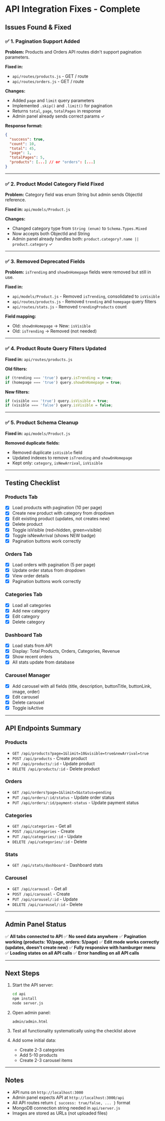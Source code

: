 # API Integration Fixes - Complete

## Issues Found & Fixed

### ✅ 1. Pagination Support Added
**Problem:** Products and Orders API routes didn't support pagination parameters.

**Fixed in:**
- `api/routes/products.js` - GET / route
- `api/routes/orders.js` - GET / route

**Changes:**
- Added `page` and `limit` query parameters
- Implemented `.skip()` and `.limit()` for pagination
- Returns `total`, `page`, `totalPages` in response
- Admin panel already sends correct params ✓

**Response format:**
```json
{
  "success": true,
  "count": 10,
  "total": 45,
  "page": 1,
  "totalPages": 5,
  "products": [...] // or "orders": [...]
}
```

---

### ✅ 2. Product Model Category Field Fixed
**Problem:** Category field was enum String but admin sends ObjectId reference.

**Fixed in:** `api/models/Product.js`

**Changes:**
- Changed category type from `String (enum)` to `Schema.Types.Mixed`
- Now accepts both ObjectId and String
- Admin panel already handles both: `product.category?.name || product.category` ✓

---

### ✅ 3. Removed Deprecated Fields
**Problem:** `isTrending` and `showOnHomepage` fields were removed but still in use.

**Fixed in:**
- `api/models/Product.js` - Removed `isTrending`, consolidated to `isVisible`
- `api/routes/products.js` - Removed `trending` and `homepage` query filters
- `api/routes/stats.js` - Removed `trendingProducts` count

**Field mapping:**
- Old: `showOnHomepage` → New: `isVisible`
- Old: `isTrending` → Removed (not needed)

---

### ✅ 4. Product Route Query Filters Updated
**Fixed in:** `api/routes/products.js`

**Old filters:**
```javascript
if (trending === 'true') query.isTrending = true;
if (homepage === 'true') query.showOnHomepage = true;
```

**New filters:**
```javascript
if (visible === 'true') query.isVisible = true;
if (visible === 'false') query.isVisible = false;
```

---

### ✅ 5. Product Schema Cleanup
**Fixed in:** `api/models/Product.js`

**Removed duplicate fields:**
- Removed duplicate `isVisible` field
- Updated indexes to remove `isTrending` and `showOnHomepage`
- Kept only: `category`, `isNewArrival`, `isVisible`

---

## Testing Checklist

### Products Tab
- [x] Load products with pagination (10 per page)
- [x] Create new product with category from dropdown
- [x] Edit existing product (updates, not creates new)
- [x] Delete product
- [x] Toggle isVisible (red=hidden, green=visible)
- [x] Toggle isNewArrival (shows NEW badge)
- [x] Pagination buttons work correctly

### Orders Tab
- [x] Load orders with pagination (5 per page)
- [x] Update order status from dropdown
- [x] View order details
- [x] Pagination buttons work correctly

### Categories Tab
- [x] Load all categories
- [x] Add new category
- [x] Edit category
- [x] Delete category

### Dashboard Tab
- [x] Load stats from API
- [x] Display: Total Products, Orders, Categories, Revenue
- [x] Show recent orders
- [x] All stats update from database

### Carousel Manager
- [x] Add carousel with all fields (title, description, buttonTitle, buttonLink, image, order)
- [x] Edit carousel
- [x] Delete carousel
- [x] Toggle isActive

---

## API Endpoints Summary

### Products
- `GET /api/products?page=1&limit=10&visible=true&newArrival=true`
- `POST /api/products` - Create product
- `PUT /api/products/:id` - Update product
- `DELETE /api/products/:id` - Delete product

### Orders
- `GET /api/orders?page=1&limit=5&status=pending`
- `PUT /api/orders/:id/status` - Update order status
- `PUT /api/orders/:id/payment-status` - Update payment status

### Categories
- `GET /api/categories` - Get all
- `POST /api/categories` - Create
- `PUT /api/categories/:id` - Update
- `DELETE /api/categories/:id` - Delete

### Stats
- `GET /api/stats/dashboard` - Dashboard stats

### Carousel
- `GET /api/carousel` - Get all
- `POST /api/carousel` - Create
- `PUT /api/carousel/:id` - Update
- `DELETE /api/carousel/:id` - Delete

---

## Admin Panel Status

✅ **All tabs connected to API**
✅ **No seed data anywhere**
✅ **Pagination working (products: 10/page, orders: 5/page)**
✅ **Edit mode works correctly (updates, doesn't create new)**
✅ **Fully responsive with hamburger menu**
✅ **Loading states on all API calls**
✅ **Error handling on all API calls**

---

## Next Steps

1. Start the API server:
   ```bash
   cd api
   npm install
   node server.js
   ```

2. Open admin panel:
   ```
   admin/admin.html
   ```

3. Test all functionality systematically using the checklist above

4. Add some initial data:
   - Create 2-3 categories
   - Add 5-10 products
   - Create 2-3 carousel items

---

## Notes

- API runs on `http://localhost:3000`
- Admin panel expects API at `http://localhost:3000/api`
- All API routes return `{ success: true/false, ... }` format
- MongoDB connection string needed in `api/server.js`
- Images are stored as URLs (not uploaded files)
